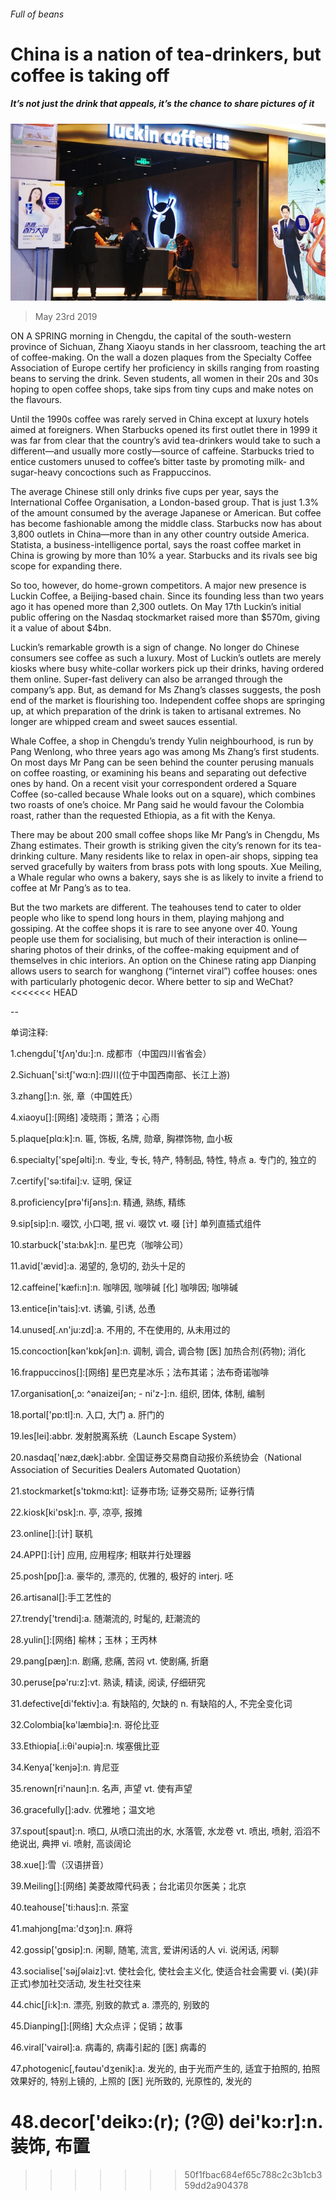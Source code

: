 ###### Full of beans

# China is a nation of tea-drinkers, but coffee is taking off 

##### It’s not just the drink that appeals, it’s the chance to share pictures of it 

![image](images/20190525_CNP002_0.jpg) 

> May 23rd 2019 

ON A SPRING morning in Chengdu, the capital of the south-western province of Sichuan, Zhang Xiaoyu stands in her classroom, teaching the art of coffee-making. On the wall a dozen plaques from the Specialty Coffee Association of Europe certify her proficiency in skills ranging from roasting beans to serving the drink. Seven students, all women in their 20s and 30s hoping to open coffee shops, take sips from tiny cups and make notes on the flavours. 

Until the 1990s coffee was rarely served in China except at luxury hotels aimed at foreigners. When Starbucks opened its first outlet there in 1999 it was far from clear that the country’s avid tea-drinkers would take to such a different—and usually more costly—source of caffeine. Starbucks tried to entice customers unused to coffee’s bitter taste by promoting milk- and sugar-heavy concoctions such as Frappuccinos. 

The average Chinese still only drinks five cups per year, says the International Coffee Organisation, a London-based group. That is just 1.3% of the amount consumed by the average Japanese or American. But coffee has become fashionable among the middle class. Starbucks now has about 3,800 outlets in China—more than in any other country outside America. Statista, a business-intelligence portal, says the roast coffee market in China is growing by more than 10% a year. Starbucks and its rivals see big scope for expanding there. 

So too, however, do home-grown competitors. A major new presence is Luckin Coffee, a Beijing-based chain. Since its founding less than two years ago it has opened more than 2,300 outlets. On May 17th Luckin’s initial public offering on the Nasdaq stockmarket raised more than $570m, giving it a value of about $4bn. 

Luckin’s remarkable growth is a sign of change. No longer do Chinese consumers see coffee as such a luxury. Most of Luckin’s outlets are merely kiosks where busy white-collar workers pick up their drinks, having ordered them online. Super-fast delivery can also be arranged through the company’s app. But, as demand for Ms Zhang’s classes suggests, the posh end of the market is flourishing too. Independent coffee shops are springing up, at which preparation of the drink is taken to artisanal extremes. No longer are whipped cream and sweet sauces essential. 

Whale Coffee, a shop in Chengdu’s trendy Yulin neighbourhood, is run by Pang Wenlong, who three years ago was among Ms Zhang’s first students. On most days Mr Pang can be seen behind the counter perusing manuals on coffee roasting, or examining his beans and separating out defective ones by hand. On a recent visit your correspondent ordered a Square Coffee (so-called because Whale looks out on a square), which combines two roasts of one’s choice. Mr Pang said he would favour the Colombia roast, rather than the requested Ethiopia, as a fit with the Kenya. 

There may be about 200 small coffee shops like Mr Pang’s in Chengdu, Ms Zhang estimates. Their growth is striking given the city’s renown for its tea-drinking culture. Many residents like to relax in open-air shops, sipping tea served gracefully by waiters from brass pots with long spouts. Xue Meiling, a Whale regular who owns a bakery, says she is as likely to invite a friend to coffee at Mr Pang’s as to tea. 

But the two markets are different. The teahouses tend to cater to older people who like to spend long hours in them, playing mahjong and gossiping. At the coffee shops it is rare to see anyone over 40. Young people use them for socialising, but much of their interaction is online—sharing photos of their drinks, of the coffee-making equipment and of themselves in chic interiors. An option on the Chinese rating app Dianping allows users to search for wanghong (“internet viral”) coffee houses: ones with particularly photogenic decor. Where better to sip and WeChat? 
<<<<<<< HEAD

-- 

 单词注释:

1.chengdu['tʃʌŋ'du:]:n. 成都市（中国四川省省会） 

2.Sichuan['si:tʃ'wɑ:n]:四川(位于中国西南部、长江上游) 

3.zhang[]:n. 张, 章（中国姓氏） 

4.xiaoyu[]:[网络] 凌晓雨；萧洛；心雨 

5.plaque[plɑ:k]:n. 匾, 饰板, 名牌, 勋章, 胸襟饰物, 血小板 

6.specialty['speʃәlti]:n. 专业, 专长, 特产, 特制品, 特性, 特点 a. 专门的, 独立的 

7.certify['sә:tifai]:v. 证明, 保证 

8.proficiency[prә'fiʃәns]:n. 精通, 熟练, 精练 

9.sip[sip]:n. 啜饮, 小口喝, 抿 vi. 啜饮 vt. 啜 [计] 单列直插式组件 

10.starbuck['sta:bʌk]:n. 星巴克（咖啡公司） 

11.avid['ævid]:a. 渴望的, 急切的, 劲头十足的 

12.caffeine['kæfi:n]:n. 咖啡因, 咖啡碱 [化] 咖啡因; 咖啡碱 

13.entice[in'tais]:vt. 诱骗, 引诱, 怂恿 

14.unused[.ʌn'ju:zd]:a. 不用的, 不在使用的, 从未用过的 

15.concoction[kәn'kɒkʃәn]:n. 调制, 调合, 调合物 [医] 加热合剂(药物); 消化 

16.frappuccinos[]:[网络] 星巴克星冰乐；法布其诺；法布奇诺咖啡 

17.organisation[,ɔ: ^әnaizeiʃən; - ni'z-]:n. 组织, 团体, 体制, 编制 

18.portal['pɒ:tl]:n. 入口, 大门 a. 肝门的 

19.les[lei]:abbr. 发射脱离系统（Launch Escape System） 

20.nasdaq['næz,dæk]:abbr. 全国证券交易商自动报价系统协会（National Association of Securities Dealers Automated Quotation） 

21.stockmarket[s'tɒkmɑ:kɪt]: 证券市场; 证券交易所; 证券行情 

22.kiosk[ki'ɒsk]:n. 亭, 凉亭, 报摊 

23.online[]:[计] 联机 

24.APP[]:[计] 应用, 应用程序; 相联并行处理器 

25.posh[pɒʃ]:a. 豪华的, 漂亮的, 优雅的, 极好的 interj. 呸 

26.artisanal[]:手工艺性的 

27.trendy['trendi]:a. 随潮流的, 时髦的, 赶潮流的 

28.yulin[]:[网络] 榆林；玉林；王丙林 

29.pang[pæŋ]:n. 剧痛, 悲痛, 苦闷 vt. 使剧痛, 折磨 

30.peruse[pә'ru:z]:vt. 熟读, 精读, 阅读, 仔细研究 

31.defective[di'fektiv]:a. 有缺陷的, 欠缺的 n. 有缺陷的人, 不完全变化词 

32.Colombia[kә'læmbiә]:n. 哥伦比亚 

33.Ethiopia[.i:θi'әupiә]:n. 埃塞俄比亚 

34.Kenya['kenjә]:n. 肯尼亚 

35.renown[ri'naun]:n. 名声, 声望 vt. 使有声望 

36.gracefully[]:adv. 优雅地；温文地 

37.spout[spaut]:n. 喷口, 从喷口流出的水, 水落管, 水龙卷 vt. 喷出, 喷射, 滔滔不绝说出, 典押 vi. 喷射, 高谈阔论 

38.xue[]:雪（汉语拼音） 

39.Meiling[]:[网络] 美菱故障代码表；台北诺贝尔医美；北京 

40.teahouse['ti:haus]:n. 茶室 

41.mahjong[ma:'dʒɔŋ]:n. 麻将 

42.gossip['gɒsip]:n. 闲聊, 随笔, 流言, 爱讲闲话的人 vi. 说闲话, 闲聊 

43.socialise['sәjʃәlaiz]:vt. 使社会化, 使社会主义化, 使适合社会需要 vi. (美)(非正式)参加社交活动, 发生社交往来 

44.chic[ʃi:k]:n. 漂亮, 别致的款式 a. 漂亮的, 别致的 

45.Dianping[]:[网络] 大众点评；促销；故事 

46.viral['vairәl]:a. 病毒的, 病毒引起的 [医] 病毒的 

47.photogenic[,fәutәu'dʒenik]:a. 发光的, 由于光而产生的, 适宜于拍照的, 拍照效果好的, 特别上镜的, 上照的 [医] 光所致的, 光原性的, 发光的 

48.decor['deikɔ:(r); (?@) dei'kɔ:r]:n. 装饰, 布置 
=======
>>>>>>> 50f1fbac684ef65c788c2c3b1cb359dd2a904378

